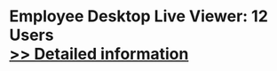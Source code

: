 # Employee Desktop Live Viewer: 12 Users<br />[>> Detailed information](https://secure.element5.com/esales/product.html?productid=300786902&affiliateid=200057808)